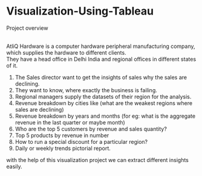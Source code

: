 # Visualization-Using-Tableau

Project overview

<br/>AtliQ Hardware is a computer hardware peripheral manufacturing company, which supplies the hardware to different clients.<br/>They have a head office in Delhi India and regional offices in different states of it.
1.	The Sales director want to get the insights of sales why the sales are declining.
2.	They want to know, where exactly the business is failing.
3.	Regional managers supply the datasets of their region for the analysis.
4.	Revenue breakdown by cities like (what are the weakest regions where sales are declining) 
5.	Revenue breakdown by years and months (for eg: what is the aggregate revenue in the last quarter or maybe month)
6.	Who are the top 5 customers by revenue and sales quantity?
7.	Top 5 products by revenue in number
8.	How to run a special discount for a particular region?	
9.	Daily or weekly trends pictorial report.


with the help of this visualization project we can extract different insights easily.

